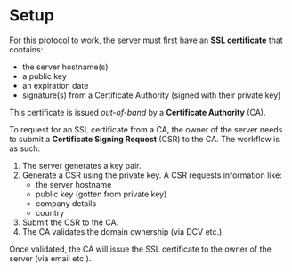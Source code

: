 # Setup

For this protocol to work, the server must first have an **SSL certificate** that contains:

- the server hostname(s)
- a public key 
- an expiration date
- signature(s) from a Certificate Authority (signed with their private key)

This certificate is issued _out-of-band_ by a **Certificate Authority** (CA).

To request for an SSL certificate from a CA, the owner of the server needs to submit a **Certificate Signing Request** (CSR) to the CA. The workflow is as such:

1. The server generates a key pair.
2. Generate a CSR using the private key. A CSR requests information like:
      * the server hostname
      * public key (gotten from private key)
      * company details
      * country
3. Submit the CSR to the CA.
4. The CA validates the domain ownership (via DCV etc.).

Once validated, the CA will issue the SSL certificate to the owner of the server (via email etc.).

